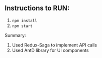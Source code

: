 ## Instructions to RUN:

1. `npm install`
2. `npm start`


Summary:
1. Used Redux-Saga to implement API calls
2. Used AntD library for UI components
